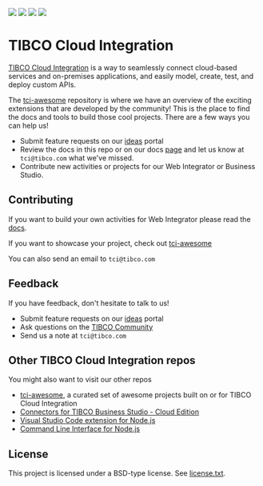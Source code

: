![](https://travis-ci.org/TIBCOSoftware/tci-webintegrator.svg)
![](https://img.shields.io/badge/dependencies-up%20to%20date-green.svg)
![](https://img.shields.io/badge/license-BSD%20style-blue.svg)
![](https://img.shields.io/badge/version-1.1.0-ff69b4.svg)

# TIBCO Cloud Integration

[TIBCO Cloud Integration](https://www.tibco.com/products/tibco-cloud-integration) is a way to seamlessly connect cloud-based services and on-premises applications, and easily model, create, test, and deploy custom APIs.

The [tci-awesome](https://github.com/TIBCOSoftware/tci-awesome) repository is where we have an overview of the exciting extensions that are developed by the community! This is the place to find the docs and tools to build those cool projects. There are a few ways you can help us!

* Submit feature requests on our [ideas](https://ideas.tibco.com/?project=TCI) portal
* Review the docs in this repo or on our docs [page](https://integration.cloud.tibco.com/docs/index.html) and let us know at `tci@tibco.com` what we've missed.
* Contribute new activities or projects for our Web Integrator or Business Studio.

## Contributing
If you want to build your own activities for Web Integrator please read the [docs](https://tibcosoftware.github.io/tci-webintegrator/).

If you want to showcase your project, check out [tci-awesome](https://github.com/TIBCOSoftware/tci-awesome)

You can also send an email to `tci@tibco.com`

## Feedback
If you have feedback, don't hesitate to talk to us!

* Submit feature requests on our [ideas](https://ideas.tibco.com/?project=TCI) portal
* Ask questions on the [TIBCO Community](https://community.tibco.com/answers/product/344006)
* Send us a note at `tci@tibco.com`

## Other TIBCO Cloud Integration repos
You might also want to visit our other repos
* [tci-awesome](https://github.com/TIBCOSoftware/tci-awesome), a curated set of awesome projects built on or for TIBCO Cloud Integration
* [Connectors for TIBCO Business Studio - Cloud Edition](https://github.com/TIBCOSoftware/tci-studio-samples)
* [Visual Studio Code extension for Node.js](https://github.com/TIBCOSoftware/vscode-extension-tci)
* [Command Line Interface for Node.js](https://github.com/TIBCOSoftware/tibcli-node)

## License
This project is licensed under a BSD-type license. See [license.txt](license.txt).